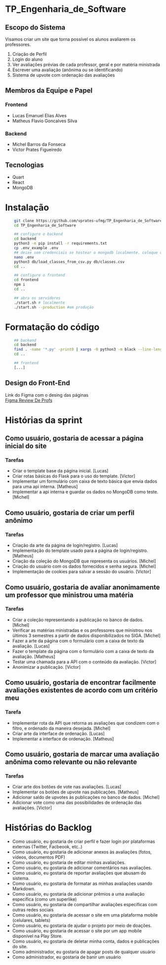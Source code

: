 # TP_Engenharia_de_Software
## Escopo do Sistema

Visamos criar um site que torna possível os alunos avaliarem os professores.
1. Criação de Perfil
2. Login do aluno
3. Ver avaliações prévias de cada professor, geral e por matéria ministrada
4. Escrever uma avaliação (anônima ou se identificando)
5. Sistema de upvote com ordenação das avaliações

## Membros da Equipe e Papel
### Frontend
- Lucas Emanuel Elias Alves
- Matheus Flavio Goncalves Silva

### Backend
- Michel Barros da Fonseca
- Victor Prates Figueiredo

## Tecnologias
- Quart
- React
- MongoDB

# Instalação
```bash
    git clone https://github.com/vprates-ufmg/TP_Engenharia_de_Software
    cd TP_Engenharia_de_Software

    ## configure o backend
    cd backend
    python3 -m pip install -r requirements.txt
    cp .env_example .env
    ## deixe sem credenciais se hostear o mongodb localmente. coloque credenciais se for uma instancia do mongodb atlas
    nano .env
    python3 db/load_classes_from_csv.py db/classes.csv
    cd ..

    ## configure o frontend
    cd frontend
    npm i
    cd ..

    ## abra os servidores
    ./start.sh # localmente
    ./start.sh --production #em produção
```

# Formatação do código
```bash
    ## backend
    cd backend
    find . -name '*.py' -print0 | xargs -0 python3 -m black --line-length=120
    cd ..

    ## frontend
    [...]
```

## Design do Front-End
Link do Figma com o desing das páginas
<br>
<a href="https://www.figma.com/file/6ZZET6D42xeVovtNnFhwm3/TP1_Eng_Soft?type=design&node-id=0%3A1&t=GMHt6m7Ct4FRkFFp-1">Figma Review De Profs</a>

# Histórias da sprint  

## Como usuário, gostaria de acessar a página inicial do site
### Tarefas
- Criar o template base da página inicial. [Lucas]
- Criar rotas básicas do Flask para o uso do template. [Victor]
- Implementar um formulário com caixa de texto básica que envia dados para uma api interna. [Matheus]
- Implementar a api interna e guardar os dados no MongoDB como teste. [Michel]
  
## Como usuário, gostaria de criar um perfil anônimo
### Tarefas
- Criação da arte da página de login/registro. [Lucas]
- Implementação do template usado para a página de login/registro. [Matheus]
- Criação da coleção do MongoDB que representa os usuários. [Michel]
- Criação do usuário com os dados fornecidos e senha segura. [Michel]
- Implementação de cookies para salvar a sessão do usuário. [Victor]
  
## Como usuário, gostaria de avaliar anonimamente um professor que ministrou uma matéria
### Tarefas 
- Criar a coleção representando a publicação no banco de dados. [Michel]
- Verificar as matérias ministradas e os professores que ministrou nos últimos 3 semestres a partir de dados disponibilizados no SIGA. [Michel]
- Fazer a arte da página com o formulário com a caixa de texto da avaliação. [Lucas]
- Fazer o template da página com o formulário com a caixa de texto da avaliação. [Matheus]
- Testar uma chamada para a API com o conteúdo da avaliação. [Victor]
- Anonimizar a publicação. [Victor]
  
## Como usuário, gostaria de encontrar facilmente avaliações existentes de acordo com um critério meu
### Tarefa 
- Implementar rota da API que retorna as avaliações que condizem com o filtro, e ordenado da maneira desejada. [Michel]
- Criar arte da interface de ordenação. [Lucas]
- Implementar a interface de ordenação. [Matheus]
  
## Como usuário, gostaria de marcar uma avaliação anônima como relevante ou não relevante
### Tarefas 
- Criar arte dos botões de vote nas avaliações. [Lucas]
- Implementar os botões de upvote nas publicações. [Matheus]
- Adicionar saldo de upvotes às publicações no banco de dados. [Michel]
- Adicionar vote como uma das possibilidades de ordenação das avaliações. [Victor]
  
  
  
# Histórias do Backlog  
- Como usuário, eu gostaria de criar perfil e fazer login por plataformas externas (Twitter, Facbeook, etc..)  
- Como usuário, eu gostaria de adicionar anexos às avaliações (fotos, vídeos, documentos PDF)  
- Como usuário, eu gostaria de editar minhas avaliações.  
- Como usuário, eu gostaria de adicionar comentários nas avaliações.  
- Como usuário, eu gostaria de reportar avaliações que abusam do sistema.  
- Como usuário, eu gostaria de formatar as minhas avaliações usando Markdown.
- Como usuário, eu gostaria de adicionar prêmios a uma avaliação específica (como um superlike)  
- Como usuário, eu gostaria de compartilhar avaliações específicas com outras redes sociais  
- Como usuário, eu gostaria de acessar o site em uma plataforma mobile (celulares, tablets)
- Como usuário, eu gostaria de ajudar o projeto por meio de doações.
- Como usuário, eu gostaria de acessar o site por um app mobile disponível na Play Store.
- Como usuário, eu gostaria de deletar minha conta, dados e publicações do site.
- Como administrador, eu gostaria de apagar posts de qualquer usuário
- Como administrador, eu gostaria de banir um usuário